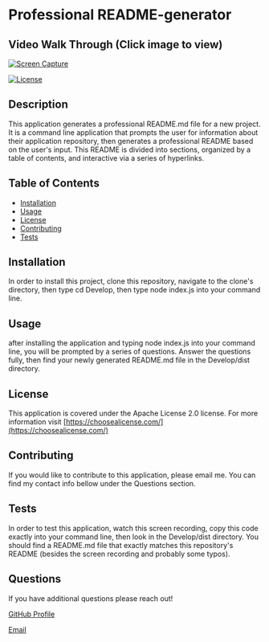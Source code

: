 # Professional README-generator

## Video Walk Through (Click image to view)
[![Screen Capture](https://img.youtube.com/vi/FX4WBwVGKfY/0.jpg)](https://youtu.be/FX4WBwVGKfY)

[![License](https://img.shields.io/badge/License-Apache%202.0-yellowgreen.svg)](https://opensource.org/licenses/Apache-2.0) 

## Description

This application generates a professional README.md file for a new project. It is a command line application that prompts the user for information about their application repository, then generates a professional README based on the user's input. This README is divided into sections, organized by a table of contents, and interactive via a series of hyperlinks. 

## Table of Contents

* [Installation](#installation)
* [Usage](#usage)
* [License](#license)    
* [Contributing](#Contributing)
* [Tests](#Tests)

## Installation

In order to install this project, clone this repository, navigate to the clone's directory, then type cd Develop, then type node index.js into your command line.

## Usage

after installing the application and typing node index.js into your command line, you will be prompted by a series of questions. Answer the questions fully, then find your newly generated README.md file in the Develop/dist directory.

## License

This application is covered under the Apache License 2.0 license. For more information visit [https://choosealicense.com/](https://choosealicense.com/)

## Contributing

If you would like to contribute to this application, please email me. You can find my contact info bellow under the Questions section.

## Tests

In order to test this application, watch this screen recording, copy this code exactly into your command line, then look in the Develop/dist directory. You should find a README.md file that exactly matches this repository's README (besides the screen recording and probably some typos).

## Questions

If you have additional questions please reach out!
    
[GitHub Profile](https://github.com/lrk83)

[Email](lrk83@cornell.edu)
